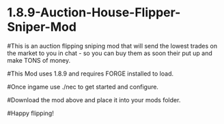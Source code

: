 # 1.8.9-Auction-House-Flipper-Sniper-Mod

#This is an auction flipping sniping mod that will send the lowest trades on the market to you in chat - so you can buy them as soon their put up and make TONS of money.

#This Mod uses 1.8.9 and requires FORGE installed to load.

#Once ingame use ./nec to get started and configure.

#Download the mod above and place it into your mods folder. 

#Happy flipping!
